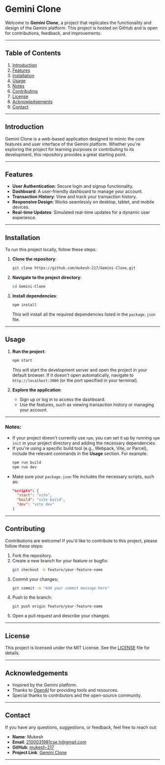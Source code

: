 # Gemini Clone

Welcome to **Gemini Clone**, a project that replicates the functionality and design of the Gemini platform. This project is hosted on GitHub and is open for contributions, feedback, and improvements.

---

## Table of Contents
1. [Introduction](#introduction)
2. [Features](#features)
3. [Installation](#installation)
4. [Usage](#usage)
5. [Notes](#notes)
6. [Contributing](#contributing)
7. [License](#license)
8. [Acknowledgements](#acknowledgements)
9. [Contact](#contact)

---

## Introduction

Gemini Clone is a web-based application designed to mimic the core features and user interface of the Gemini platform. Whether you're exploring the project for learning purposes or contributing to its development, this repository provides a great starting point.

---

## Features

- **User Authentication**: Secure login and signup functionality.
- **Dashboard**: A user-friendly dashboard to manage your account.
- **Transaction History**: View and track your transaction history.
- **Responsive Design**: Works seamlessly on desktop, tablet, and mobile devices.
- **Real-time Updates**: Simulated real-time updates for a dynamic user experience.

---

## Installation

To run this project locally, follow these steps:

1. **Clone the repository**:
   ```bash
   git clone https://github.com/mukesh-217/Gemini-Clone.git
   ```
2. **Navigate to the project directory**:
   ```bash
   cd Gemini-Clone
   ```
3. **Install dependencies**:
   ```bash
   npm install
   ```
   This will install all the required dependencies listed in the `package.json` file.

---

## Usage

1. **Run the project**:
   ```bash
   npm start
   ```
   This will start the development server and open the project in your default browser. If it doesn't open automatically, navigate to `http://localhost:3000` (or the port specified in your terminal).

2. **Explore the application**:
   - Sign up or log in to access the dashboard.
   - Use the features, such as viewing transaction history or managing your account.

---

### Notes:
- If your project doesn't currently use `npm`, you can set it up by running `npm init` in your project directory and adding the necessary dependencies.
- If you're using a specific build tool (e.g., Webpack, Vite, or Parcel), include the relevant commands in the **Usage** section. For example:
  ```bash
  npm run build
  npm run dev
  ```
- Make sure your `package.json` file includes the necessary scripts, such as:
  ```json
  "scripts": {
    "start": "vite", 
    "build": "vite build", 
    "dev": "vite dev" 
  }
  ```

---

## Contributing

Contributions are welcome! If you'd like to contribute to this project, please follow these steps:

1. Fork the repository.
2. Create a new branch for your feature or bugfix:
   ```bash
   git checkout -b feature/your-feature-name
   ```
3. Commit your changes:
   ```bash
   git commit -m "Add your commit message here"
   ```
4. Push to the branch:
   ```bash
   git push origin feature/your-feature-name
   ```
5. Open a pull request and describe your changes.

---

## License

This project is licensed under the MIT License. See the [LICENSE](LICENSE) file for details.

---

## Acknowledgements

- Inspired by the Gemini platform.
- Thanks to [OpenAI](https://openai.com) for providing tools and resources.
- Special thanks to contributors and the open-source community.

---

## Contact

If you have any questions, suggestions, or feedback, feel free to reach out:

- **Name**: Mukesh  
- **Email**: 2100031981cse.h@gmail.com  
- **GitHub**: [mukesh-217](https://github.com/mukesh-217)  
- **Project Link**: [Gemini Clone](https://mukesh-217.github.io/Gemini-Clone/)

---
